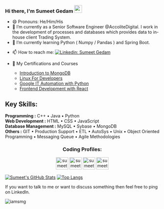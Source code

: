 ### Hi there, I'm Sumeet Gedam  <img src="https://media.giphy.com/media/hvRJCLFzcasrR4ia7z/giphy.gif" width="25px">
 
<!--
**sumeetgedam/sumeetgedam** is a ✨ _special_ ✨ repository because its `README.md` (this file) appears on your GitHub profile.
-->
<!-- Here are some ideas to get you started: -->
- 😄 Pronouns: He/Him/His
- 🔭 I’m currently as a Senior Software Engineer @AccoliteDigital. I work in the development of processes and databases which provides data to in-house client Trading System.
- 🌱 I’m currently learning Python ( Numpy / Pandas ) and Spring Boot.
<!-- - 👯 I’m looking to collaborate on ... -->
<!-- - 🤔 I’m looking for help with Full Stack Development -->
<!-- - 💬 Ask me about ... -->
- 📫 How to reach me: [![Linkedin: Sumeet Gedam](https://img.shields.io/badge/-Sumeet%20Gedam-blue?style=flat-square&logo=Linkedin&logoColor=white&link=https://www.linkedin.com/in/sumeet-gedam/)](https://www.linkedin.com/in/sumeet-gedam/)

- 📇 My Certifications and Courses
    - [Introduction to MongoDB](https://ti-user-certificates.s3.amazonaws.com/ae62dcd7-abdc-4e90-a570-83eccba49043/c8cf984a-7213-4d7f-910f-60ee3f484afd-sumeet-gedam-21ea2b8a-1707-412e-ac33-42a1d35d2464-certificate.pdf)
    - [Linux For Developers](https://www.coursera.org/account/accomplishments/certificate/6RWV47RR8DLG)
    - [Google IT Automation with Python](https://www.coursera.org/account/accomplishments/specialization/certificate/CN3YFAEJRJWD)
    - [Frontend Development with React](https://www.coursera.org/account/accomplishments/certificate/DTXFMTM35XZH)

<!-- - ⚡ Fun fact: ... -->
## Key Skills: 
**Programming :** C++ • Java • Python     
**Web Development :** HTML • CSS • JavaScript  
**Database Management :** MySQL • Sybase • MongoDB  
**Others :** GIT • Production Support • ETL • AutoSys • Unix • Object Oriented Programming • Messaging Queue • Agile Methodologies

<h3 align="center">Coding Profiles:</h3>
<p align="center">
<a href="https://www.leetcode.com/Sumeet_20" target="blank"><img src="https://img.icons8.com/external-tal-revivo-color-tal-revivo/96/000000/external-level-up-your-coding-skills-and-quickly-land-a-job-logo-color-tal-revivo.png" alt="sumeetgedam" height="40" width="40" /></a>
<a href="https://auth.geeksforgeeks.org/user/sumeetgedam01" target="blank"><img src="https://img.icons8.com/color/144/000000/GeeksforGeeks.png" alt="sumeetgedam" height="40" width="40" /></a>
<a href="https://www.codechef.com/users/sumeetgedam_04" target="blank"><img src="https://img.icons8.com/color/144/000000/codechef.png" alt="sumeetgedam" height="40" width="40" /></a>
<a href="https://codeforces.com/profile/Sumeet_20" target="blank"><img src="https://img.icons8.com/external-tal-revivo-color-tal-revivo/96/000000/external-codeforces-programming-competitions-and-contests-programming-community-logo-color-tal-revivo.png" alt="sumeetgedam" height="40" width="40" /></a>
</p>

[![Sumeet's GitHub Stats](https://github-readme-stats.vercel.app/api?username=sumeetgedam&hide=issues&count_private=true&show_icons=true&theme=calm)](https://github.com/sumeetgedam/github-readme-stats)
[![Top Langs](https://github-readme-stats.vercel.app/api/top-langs/?username=sumeetgedam&layout=compact&theme=calm)](https://github.com/sumeetgedam/github-readme-stats)

If you want to talk to me or want to discuss something then feel free to ping on LinkedIn.  

<p align="left"> <img src="https://komarev.com/ghpvc/?username=sumeetgedam&label=Views&color=blue&style=plastic&style=for-the-badge" alt="iamsmg" /> </p>


